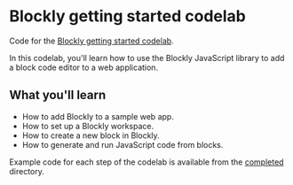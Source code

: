 # Blockly getting started codelab

Code for the [Blockly getting started codelab](https://blocklycodelabs.dev/codelabs/getting-started/index.html).

In this codelab, you'll learn how to use the Blockly JavaScript library
to add a block code editor to a web application.

## What you'll learn

- How to add Blockly to a sample web app.
- How to set up a Blockly workspace.
- How to create a new block in Blockly.
- How to generate and run JavaScript code from blocks.

Example code for each step of the codelab is available from
the [completed](complete-code/) directory.
